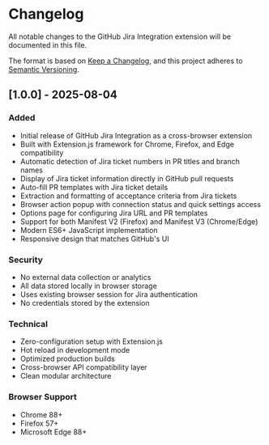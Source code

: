 # Changelog

All notable changes to the GitHub Jira Integration extension will be documented in this file.

The format is based on [Keep a Changelog](https://keepachangelog.com/en/1.0.0/),
and this project adheres to [Semantic Versioning](https://semver.org/spec/v2.0.0.html).

## [1.0.0] - 2025-08-04

### Added

- Initial release of GitHub Jira Integration as a cross-browser extension
- Built with Extension.js framework for Chrome, Firefox, and Edge compatibility
- Automatic detection of Jira ticket numbers in PR titles and branch names
- Display of Jira ticket information directly in GitHub pull requests
- Auto-fill PR templates with Jira ticket details
- Extraction and formatting of acceptance criteria from Jira tickets
- Browser action popup with connection status and quick settings access
- Options page for configuring Jira URL and PR templates
- Support for both Manifest V2 (Firefox) and Manifest V3 (Chrome/Edge)
- Modern ES6+ JavaScript implementation
- Responsive design that matches GitHub's UI

### Security

- No external data collection or analytics
- All data stored locally in browser storage
- Uses existing browser session for Jira authentication
- No credentials stored by the extension

### Technical

- Zero-configuration setup with Extension.js
- Hot reload in development mode
- Optimized production builds
- Cross-browser API compatibility layer
- Clean modular architecture

### Browser Support

- Chrome 88+
- Firefox 57+
- Microsoft Edge 88+
